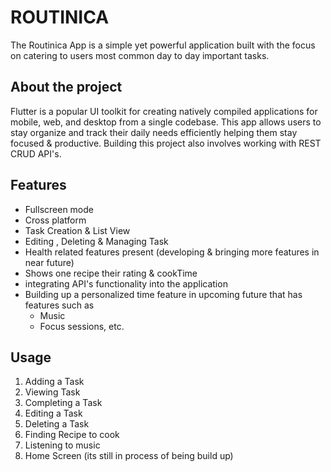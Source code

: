 # ROUTINICA

The Routinica App is a simple yet powerful application built with the focus on catering to users most common day to day important tasks.

## About the project

 Flutter is a popular UI toolkit for creating natively compiled applications for mobile, web, and desktop from a single codebase. This app allows users to stay organize and track their daily needs efficiently helping them stay focused & productive.
Building this project also involves working with REST CRUD API's.
## Features

- Fullscreen mode
- Cross platform
- Task Creation & List View
- Editing , Deleting & Managing Task
- Health related features present 
(developing & bringing more features in near future)
- Shows one recipe their rating & cookTime
- integrating  API's functionality into the application
- Building up a personalized time feature in upcoming future that  has features such as 
    - Music
    - Focus sessions, etc.


## Usage
 
1. Adding a Task 
2. Viewing Task 
3. Completing a Task
4. Editing a Task 
5. Deleting a Task 
6. Finding Recipe to cook
7. Listening to music
8. Home Screen (its still in process of being build up) 


